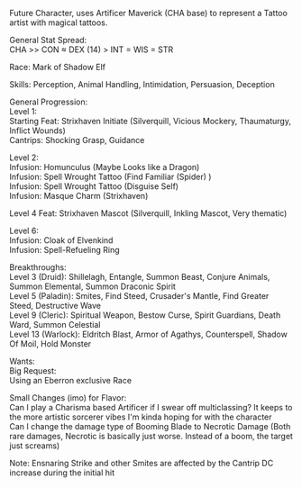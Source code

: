 Future Character, uses Artificer Maverick (CHA base) to represent a Tattoo artist with magical tattoos.

General Stat Spread: \
CHA >> CON ≈ DEX (14) > INT = WIS = STR

Race: Mark of Shadow Elf

Skills: Perception, Animal Handling, Intimidation, Persuasion, Deception

General Progression: \
Level 1: \
Starting Feat: Strixhaven Initiate (Silverquill, Vicious Mockery, Thaumaturgy, Inflict Wounds) \
Cantrips: Shocking Grasp, Guidance 

Level 2: \
Infusion: Homunculus (Maybe Looks like a Dragon) \
Infusion: Spell Wrought Tattoo (Find Familiar (Spider) ) \
Infusion: Spell Wrought Tattoo (Disguise Self) \
Infusion: Masque Charm (Strixhaven) 

Level 4 Feat: Strixhaven Mascot (Silverquill, Inkling Mascot, Very thematic) 

Level 6: \
Infusion: Cloak of Elvenkind \
Infusion: Spell-Refueling Ring

Breakthroughs: \
Level 3 (Druid): Shillelagh, Entangle, Summon Beast, Conjure Animals, Summon Elemental, Summon Draconic Spirit \
Level 5 (Paladin): Smites, Find Steed, Crusader's Mantle, Find Greater Steed, Destructive Wave \
Level 9 (Cleric): Spiritual Weapon, Bestow Curse, Spirit Guardians, Death Ward, Summon Celestial \
Level 13 (Warlock): Eldritch Blast, Armor of Agathys, Counterspell, Shadow Of Moil, Hold Monster

Wants: \
Big Request: \
Using an Eberron exclusive Race

Small Changes (imo) for Flavor: \
Can I play a Charisma based Artificer if I swear off multiclassing? It keeps to the more artistic sorcerer vibes I'm kinda hoping for with the character \
Can I change the damage type of Booming Blade to Necrotic Damage (Both rare damages, Necrotic is basically just worse. Instead of a boom, the target just screams)

Note: Ensnaring Strike and other Smites are affected by the Cantrip DC increase during the initial hit
